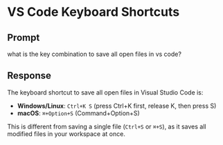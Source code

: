 # VS Code Keyboard Shortcuts

## Prompt
what is the key combination to save all open files in vs code?

## Response
The keyboard shortcut to save all open files in Visual Studio Code is:

- **Windows/Linux**: `Ctrl+K S` (press Ctrl+K first, release K, then press S)
- **macOS**: `⌘+Option+S` (Command+Option+S)

This is different from saving a single file (`Ctrl+S` or `⌘+S`), as it saves all modified files in your workspace at once.
